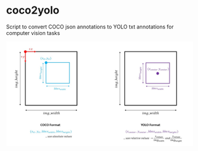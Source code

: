 # coco2yolo
Script to convert COCO json annotations to YOLO txt annotations for computer vision tasks

![](coco2yolo_visual.JPG)

